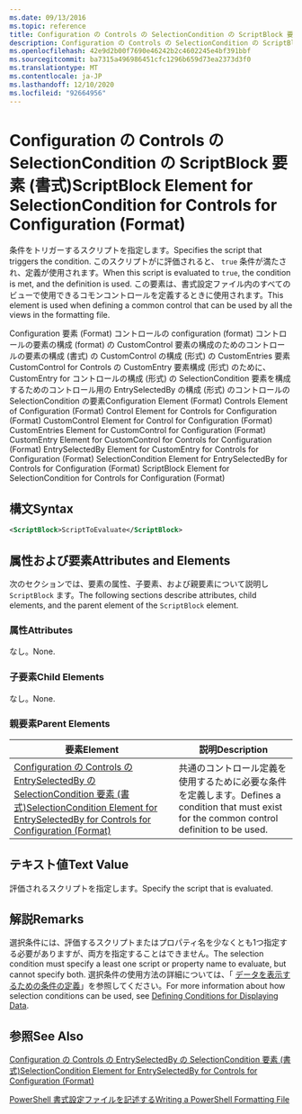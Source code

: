 ```yaml
---
ms.date: 09/13/2016
ms.topic: reference
title: Configuration の Controls の SelectionCondition の ScriptBlock 要素 (書式)
description: Configuration の Controls の SelectionCondition の ScriptBlock 要素 (書式)
ms.openlocfilehash: 42e9d2b00f7690e46242b2c4602245e4bf391bbf
ms.sourcegitcommit: ba7315a496986451cfc1296b659d73ea2373d3f0
ms.translationtype: MT
ms.contentlocale: ja-JP
ms.lasthandoff: 12/10/2020
ms.locfileid: "92664956"
---
```

# <a name="scriptblock-element-for-selectioncondition-for-controls-for-configuration-format"></a><span data-ttu-id="20434-103">Configuration の Controls の SelectionCondition の ScriptBlock 要素 (書式)</span><span class="sxs-lookup"><span data-stu-id="20434-103">ScriptBlock Element for SelectionCondition for Controls for Configuration (Format)</span></span>

<span data-ttu-id="20434-104">条件をトリガーするスクリプトを指定します。</span><span class="sxs-lookup"><span data-stu-id="20434-104">Specifies the script that triggers the condition.</span></span> <span data-ttu-id="20434-105">このスクリプトがに評価されると、 `true` 条件が満たされ、定義が使用されます。</span><span class="sxs-lookup"><span data-stu-id="20434-105">When this script is evaluated to `true`, the condition is met, and the definition is used.</span></span> <span data-ttu-id="20434-106">この要素は、書式設定ファイル内のすべてのビューで使用できるコモンコントロールを定義するときに使用されます。</span><span class="sxs-lookup"><span data-stu-id="20434-106">This element is used when defining a common control that can be used by all the views in the formatting file.</span></span>

<span data-ttu-id="20434-107">Configuration 要素 (Format) コントロールの configuration (format) コントロールの要素の構成 (format) の CustomControl 要素の構成のためのコントロールの要素の構成 (書式) の CustomControl の構成 (形式) の CustomEntries 要素 CustomControl for Controls の CustomEntry 要素構成 (形式) のために、CustomEntry for コントロールの構成 (形式) の SelectionCondition 要素を構成するためのコントロール用の EntrySelectedBy の構成 (形式) のコントロールの SelectionCondition の要素</span><span class="sxs-lookup"><span data-stu-id="20434-107">Configuration Element (Format) Controls Element of Configuration (Format) Control Element for Controls for Configuration (Format) CustomControl Element for Control for Configuration (Format) CustomEntries Element for CustomControl for Configuration (Format) CustomEntry Element for CustomControl for Controls for Configuration (Format) EntrySelectedBy Element for CustomEntry for Controls for Configuration (Format) SelectionCondition Element for EntrySelectedBy for Controls for Configuration (Format) ScriptBlock Element for SelectionCondition for Controls for Configuration (Format)</span></span>

## <a name="syntax"></a><span data-ttu-id="20434-108">構文</span><span class="sxs-lookup"><span data-stu-id="20434-108">Syntax</span></span>

```xml
<ScriptBlock>ScriptToEvaluate</ScriptBlock>
```

## <a name="attributes-and-elements"></a><span data-ttu-id="20434-109">属性および要素</span><span class="sxs-lookup"><span data-stu-id="20434-109">Attributes and Elements</span></span>

<span data-ttu-id="20434-110">次のセクションでは、要素の属性、子要素、および親要素について説明し `ScriptBlock` ます。</span><span class="sxs-lookup"><span data-stu-id="20434-110">The following sections describe attributes, child elements, and the parent element of the `ScriptBlock` element.</span></span>

### <a name="attributes"></a><span data-ttu-id="20434-111">属性</span><span class="sxs-lookup"><span data-stu-id="20434-111">Attributes</span></span>

<span data-ttu-id="20434-112">なし。</span><span class="sxs-lookup"><span data-stu-id="20434-112">None.</span></span>

### <a name="child-elements"></a><span data-ttu-id="20434-113">子要素</span><span class="sxs-lookup"><span data-stu-id="20434-113">Child Elements</span></span>

<span data-ttu-id="20434-114">なし。</span><span class="sxs-lookup"><span data-stu-id="20434-114">None.</span></span>

### <a name="parent-elements"></a><span data-ttu-id="20434-115">親要素</span><span class="sxs-lookup"><span data-stu-id="20434-115">Parent Elements</span></span>

|<span data-ttu-id="20434-116">要素</span><span class="sxs-lookup"><span data-stu-id="20434-116">Element</span></span>|<span data-ttu-id="20434-117">説明</span><span class="sxs-lookup"><span data-stu-id="20434-117">Description</span></span>|
|-------------|-----------------|
|[<span data-ttu-id="20434-118">Configuration の Controls の EntrySelectedBy の SelectionCondition 要素 (書式)</span><span class="sxs-lookup"><span data-stu-id="20434-118">SelectionCondition Element for EntrySelectedBy for Controls for Configuration (Format)</span></span>](./selectioncondition-element-for-entryselectedby-for-controls-for-configuration-format.md)|<span data-ttu-id="20434-119">共通のコントロール定義を使用するために必要な条件を定義します。</span><span class="sxs-lookup"><span data-stu-id="20434-119">Defines a condition that must exist for the common control definition to be used.</span></span>|

## <a name="text-value"></a><span data-ttu-id="20434-120">テキスト値</span><span class="sxs-lookup"><span data-stu-id="20434-120">Text Value</span></span>

<span data-ttu-id="20434-121">評価されるスクリプトを指定します。</span><span class="sxs-lookup"><span data-stu-id="20434-121">Specify the script that is evaluated.</span></span>

## <a name="remarks"></a><span data-ttu-id="20434-122">解説</span><span class="sxs-lookup"><span data-stu-id="20434-122">Remarks</span></span>

<span data-ttu-id="20434-123">選択条件には、評価するスクリプトまたはプロパティ名を少なくとも1つ指定する必要がありますが、両方を指定することはできません。</span><span class="sxs-lookup"><span data-stu-id="20434-123">The selection condition must specify a least one script or property name to evaluate, but cannot specify both.</span></span> <span data-ttu-id="20434-124">選択条件の使用方法の詳細については、「 [データを表示するための条件の定義](./defining-conditions-for-displaying-data.md)」を参照してください。</span><span class="sxs-lookup"><span data-stu-id="20434-124">For more information about how selection conditions can be used, see [Defining Conditions for Displaying Data](./defining-conditions-for-displaying-data.md).</span></span>

## <a name="see-also"></a><span data-ttu-id="20434-125">参照</span><span class="sxs-lookup"><span data-stu-id="20434-125">See Also</span></span>

[<span data-ttu-id="20434-126">Configuration の Controls の EntrySelectedBy の SelectionCondition 要素 (書式)</span><span class="sxs-lookup"><span data-stu-id="20434-126">SelectionCondition Element for EntrySelectedBy for Controls for Configuration (Format)</span></span>](./selectioncondition-element-for-entryselectedby-for-controls-for-configuration-format.md)

[<span data-ttu-id="20434-127">PowerShell 書式設定ファイルを記述する</span><span class="sxs-lookup"><span data-stu-id="20434-127">Writing a PowerShell Formatting File</span></span>](./writing-a-powershell-formatting-file.md)
